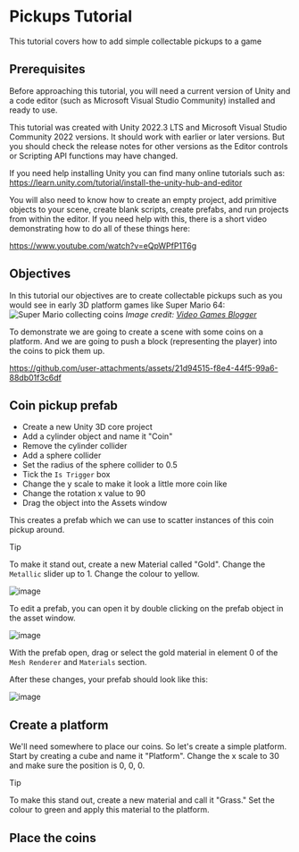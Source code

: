 # Pickups Tutorial

This tutorial covers how to add simple collectable pickups to a game

## Prerequisites

Before approaching this tutorial, you will need a current version of Unity and a code editor (such as Microsoft Visual Studio Community) installed and ready to use.

This tutorial was created with Unity 2022.3 LTS and Microsoft Visual Studio Community 2022 versions. It should work with earlier or later versions. But you should check the release notes for other versions as the Editor controls or Scripting API functions may have changed.

If you need help installing Unity you can find many online tutorials such as:
https://learn.unity.com/tutorial/install-the-unity-hub-and-editor

You will also need to know how to create an empty project, add primitive objects to your scene, create blank scripts, create prefabs, and run projects from within the editor. If you need help with this, there is a short video demonstrating how to do all of these things here: 

https://www.youtube.com/watch?v=eQpWPfP1T6g

## Objectives

In this tutorial our objectives are to create collectable pickups such as you would see in early 3D platform games like Super Mario 64:
![Super Mario collecting coins](https://cdn.videogamesblogger.com/wp-content/uploads/2011/08/super-mario-3d-land-screenshot-coin-collecting-646x387.jpg)
*Image credit: [Video Games Blogger](https://videogamesblogger.com)*

To demonstrate we are going to create a scene with some coins on a platform. And we are going to push a block (representing the player) into the coins to pick them up.

https://github.com/user-attachments/assets/21d94515-f8e4-44f5-99a6-88db01f3c6df

## Coin pickup prefab

- Create a new Unity 3D core project
- Add a cylinder object and name it "Coin"
- Remove the cylinder collider
- Add a sphere collider
- Set the radius of the sphere collider to 0.5
- Tick the `Is Trigger` box
- Change the y scale to make it look a little more coin like
- Change the rotation x value to 90
- Drag the object into the Assets window

This creates a prefab which we can use to scatter instances of this coin pickup around.

> [!TIP]
> To make it stand out, create a new Material called "Gold". Change the `Metallic` slider up to 1. Change the colour to yellow. 
>
> ![image](https://github.com/user-attachments/assets/cb17cd32-b403-4736-bf1b-3676fcc1f4f5)
>
> To edit a prefab, you can open it by double clicking on the prefab object in the asset window.
>
> ![image](https://github.com/user-attachments/assets/cce8cb28-28f0-4941-8ca1-f636818ed026)
>
> With the prefab open, drag or select the gold material in element 0 of the `Mesh Renderer` and `Materials` section.
>
> After these changes, your prefab should look like this:
>
> ![image](https://github.com/user-attachments/assets/984bdbe0-c145-40cf-82ee-d480a513b07a)

## Create a platform

We'll need somewhere to place our coins. So let's create a simple platform. Start by creating a cube and name it "Platform". Change the x scale to 30 and make sure the position is 0, 0, 0.

> [!TIP]
> To make this stand out, create a new material and call it "Grass." Set the colour to green and apply this material to the platform.

## Place the coins

